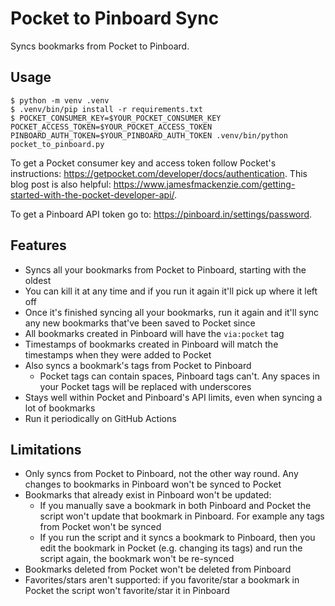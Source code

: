 Pocket to Pinboard Sync
=======================

Syncs bookmarks from Pocket to Pinboard.

Usage
-----

```console
$ python -m venv .venv
$ .venv/bin/pip install -r requirements.txt
$ POCKET_CONSUMER_KEY=$YOUR_POCKET_CONSUMER_KEY POCKET_ACCESS_TOKEN=$YOUR_POCKET_ACCESS_TOKEN PINBOARD_AUTH_TOKEN=$YOUR_PINBOARD_AUTH_TOKEN .venv/bin/python pocket_to_pinboard.py
```

To get a Pocket consumer key and access token follow Pocket's instructions: https://getpocket.com/developer/docs/authentication.
This blog post is also helpful: https://www.jamesfmackenzie.com/getting-started-with-the-pocket-developer-api/.

To get a Pinboard API token go to: https://pinboard.in/settings/password.

Features
--------

* Syncs all your bookmarks from Pocket to Pinboard, starting with the oldest
* You can kill it at any time and if you run it again it'll pick up where it left off
* Once it's finished syncing all your bookmarks, run it again and it'll sync any new bookmarks that've been saved to Pocket since
* All bookmarks created in Pinboard will have the `via:pocket` tag
* Timestamps of bookmarks created in Pinboard will match the timestamps when they were added to Pocket
* Also syncs a bookmark's tags from Pocket to Pinboard
  * Pocket tags can contain spaces, Pinboard tags can't. Any spaces in your Pocket tags will be replaced with underscores
* Stays well within Pocket and Pinboard's API limits, even when syncing a lot of bookmarks
* Run it periodically on GitHub Actions

Limitations
-----------

* Only syncs from Pocket to Pinboard, not the other way round. Any changes to bookmarks in Pinboard won't be synced to Pocket
* Bookmarks that already exist in Pinboard won't be updated:
  * If you manually save a bookmark in both Pinboard and Pocket the script won't update that bookmark in Pinboard. For example any tags from Pocket won't be synced
  * If you run the script and it syncs a bookmark to Pinboard, then you edit the bookmark in Pocket (e.g. changing its tags) and run the script again, the bookmark won't be re-synced
* Bookmarks deleted from Pocket won't be deleted from Pinboard
* Favorites/stars aren't supported: if you favorite/star a bookmark in Pocket the script won't favorite/star it in Pinboard
